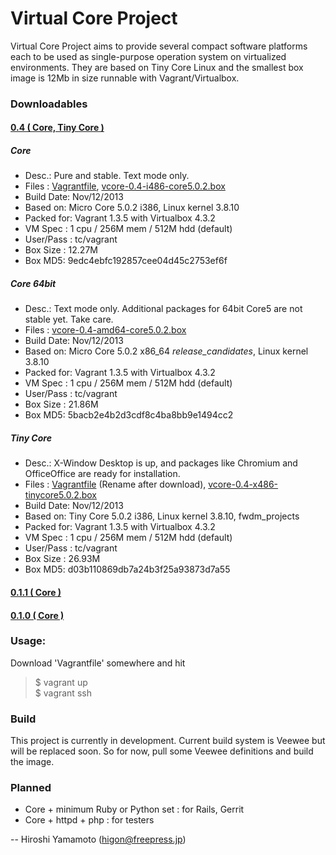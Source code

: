 Virtual Core Project
====================

Virtual Core Project aims to provide several compact software platforms each to be used as single-purpose operation system on virtualized environments. They are based on Tiny Core Linux and the smallest box image is 12Mb in size runnable with  Vagrant/Virtualbox.

### Downloadables

#### [0.4 ( Core, Tiny Core )](https://github.com/hyamamoto/virtual-core/releases/tag/0.4)

##### **Core**  
* Desc.: Pure and stable. Text mode only. 
* Files : [Vagrantfile](https://github.com/hyamamoto/virtual-core/releases/download/0.4/Vagrantfile),  [vcore-0.4-i486-core5.0.2.box](https://github.com/hyamamoto/virtual-core/releases/download/0.4/vcore-0.4-i486-core5.0.2.box)
* Build Date: Nov/12/2013
* Based on: Micro Core 5.0.2 i386, Linux kernel 3.8.10
* Packed for: Vagrant 1.3.5 with Virtualbox 4.3.2 
* VM Spec    : 1 cpu / 256M mem / 512M hdd (default) 
* User/Pass  : tc/vagrant 
* Box Size : 12.27M 
* Box MD5: 9edc4ebfc192857cee04d45c2753ef6f 

##### **Core 64bit**
* Desc.: Text mode only.  Additional packages for 64bit Core5 are not stable yet. Take care.
* Files : [vcore-0.4-amd64-core5.0.2.box](https://github.com/hyamamoto/virtual-core/releases/download/0.4/vcore-0.4-amd64-core5.0.2.box)
* Build Date: Nov/12/2013
* Based on: Micro Core 5.0.2 x86\_64 *release_candidates*, Linux kernel 3.8.10
* Packed for: Vagrant 1.3.5 with Virtualbox 4.3.2 
* VM Spec    : 1 cpu / 256M mem / 512M hdd (default) 
* User/Pass  : tc/vagrant 
* Box Size : 21.86M 
* Box MD5: 5bacb2e4b2d3cdf8c4ba8bb9e1494cc2 

##### **Tiny Core**
* Desc.: X-Window Desktop is up, and packages like Chromium and OfficeOffice are ready for installation. 
* Files : [Vagrantfile](https://github.com/hyamamoto/virtual-core/releases/download/0.4/Vagrantfile.tinycore)  (Rename after download), [vcore-0.4-x486-tinycore5.0.2.box](https://github.com/hyamamoto/virtual-core/releases/download/0.4/vcore-0.4-i486-tinycore5.0.2.box)
* Build Date: Nov/12/2013
* Based on: Tiny Core 5.0.2 i386, Linux kernel 3.8.10,  fwdm\_projects
* Packed for: Vagrant 1.3.5 with Virtualbox 4.3.2 
* VM Spec    : 1 cpu / 256M mem / 512M hdd (default) 
* User/Pass  : tc/vagrant 
* Box Size : 26.93M 
* Box MD5: d03b110869db7a24b3f25a93873d7a55 

#### [0.1.1 ( Core )](https://github.com/hyamamoto/virtual-core/releases/tag/0.1.1)

#### [0.1.0 ( Core )](https://github.com/hyamamoto/virtual-core/releases/tag/0.1.0)

### Usage:

Download 'Vagrantfile' somewhere and hit

> $ vagrant up  
> $ vagrant ssh 


### Build

This project is currently in development.  Current build system is
Veewee but will be replaced soon. So for now, pull some Veewee definitions
and build the image.


### Planned

* Core + minimum Ruby or Python set : for Rails, Gerrit
* Core + httpd + php : for testers

--
Hiroshi Yamamoto (higon@freepress.jp)
